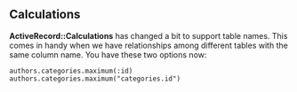 ## Calculations 
                         
**ActiveRecord::Calculations** has changed a bit to support table names. This comes in handy when we have relationships among different tables with the same column name. You have these two options now:

	authors.categories.maximum(:id)
	authors.categories.maximum("categories.id")
